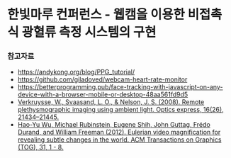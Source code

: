 # 한빛마루 컨퍼런스 - 웹캠을 이용한 비접촉식 광혈류 측정 시스템의 구현

### 참고자료
- https://andykong.org/blog/PPG_tutorial/
- https://github.com/giladoved/webcam-heart-rate-monitor
- https://betterprogramming.pub/face-tracking-with-javascript-on-any-device-with-a-browser-mobile-or-desktop-48aa561fd9d5
- [Verkruysse, W., Svaasand, L. O., & Nelson, J. S. (2008). Remote plethysmographic imaging using ambient light. Optics express, 16(26), 21434–21445.](https://www.osapublishing.org/DirectPDFAccess/09F4E297-8E83-4E17-AE60C67046614E6B_175396/oe-16-26-21434.pdf)
- [Hao-Yu Wu, Michael Rubinstein, Eugene Shih, John Guttag, Frédo Durand, and William Freeman (2012). Eulerian video magnification for revealing subtle changes in the world. ACM Transactions on Graphics (TOG), 31, 1 - 8.](http://people.csail.mit.edu/mrub/evm/)
